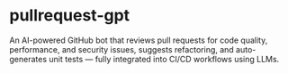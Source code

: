 # pullrequest-gpt
An AI-powered GitHub bot that reviews pull requests for code quality, performance, and security issues, suggests refactoring, and auto-generates unit tests — fully integrated into CI/CD workflows using LLMs.
